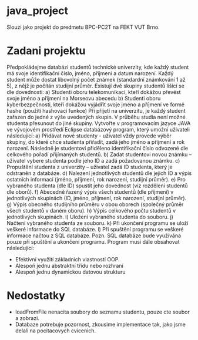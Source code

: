 # java_project
Slouzi jako projekt do predmetu BPC-PC2T na FEKT VUT Brno.

# Zadani projektu
Předpokládejme databázi studentů technické univerzity, kde každý student má svoje identifikační číslo,
jméno, příjmení a datum narození. Každý student může dostat libovolný počet známek (standardní
známkování 1 až 5), z nějž je počítán studijní průměr. Existují dvě skupiny studentů lišící se dle
dovednosti:
a) Studenti oboru telekomunikací, kteří dokážou převést svoje jméno a příjmení na Morseovu
abecedu
b) Studenti oboru kyberbezpečnosti, kteří dokážou vyjádřit svoje jméno a příjmení ve formě
hashe (použití hashovací funkce)
Při přijetí na univerzitu, je každý student zařazen do jedné z výše uvedených skupin. V průběhu studia
není možné studenta přesunout do jiné skupiny.
Vytvořte v programovacím jazyce JAVA ve vývojovém prostředí Eclipse databázový program, který
umožní uživateli následující:
a) Přidávat nové studenty - uživatel vždy provede výběr skupiny, do které chce studenta přiřadit, zadá
jeho jméno a příjmení a rok narození. Následně je studentovi přiděleno identifikační číslo odvozené
dle celkového pořadí přijímaných studentů.
b) Zadat studentovi novou známku – uživatel vybere studenta podle jeho ID a zadá požadovanou
známku.
c) Propuštění studenta z univerzity – uživatel zadá ID studenta, který je odstraněn z databáze.
d) Nalezení jednotlivých studentů dle jejich ID a výpis ostatních informací (jméno, příjmení, rok
narození, studijní průměr).
e) Pro vybraného studenta (dle ID) spustit jeho dovednost (viz rozdělení studentů dle oborů).
f) Abecedně řazený výpis všech studentů (dle příjmení) v jednotlivých skupinách (ID, jméno, příjmení,
rok narození, studijní průměr).
g) Výpis obecného studijního průměru v obou oborech (společný průměr všech studentů v daném
oboru).
h) Výpis celkového počtu studentů v jednotlivých skupinách.
i) Uložení vybraného studenta do souboru.
j) Načtení vybraného studenta ze souboru.
k) Při ukončení programu se uloží veškeré informace do SQL databáze.
l) Při spuštění programu se veškeré informace načtou z SQL databáze.
Pozn. SQL databáze bude využívána pouze při spuštění a ukončení programu.
Program musí dále obsahovat následující:
- Efektivní využití základních vlastností OOP.
- Alespoň jednu abstraktní třídu nebo rozhraní
- Alespoň jednu dynamickou datovou strukturu

# Nedostatky
- loadFromFile nenacita soubory do seznamu studentu, pouze cte soubor a zobrazi.
- Databaze potrebuje pozornost, zkousime implementace tak, jako jsme delali na pocitacovych cvicenich.
